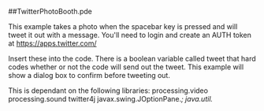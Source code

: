 ##TwitterPhotoBooth.pde

This example takes a photo when the spacebar key is pressed and will tweet it out with a 
message. You'll need to login and create an AUTH token at https://apps.twitter.com/

Insert these into the code. There is a boolean variable called tweet that hard codes whether 
or not the code will send out the tweet. This example will show a dialog box to confirm before
tweeting out.

This is dependant on the following libraries:
processing.video
processing.sound
twitter4j
javax.swing.JOptionPane.*;
java.util.*